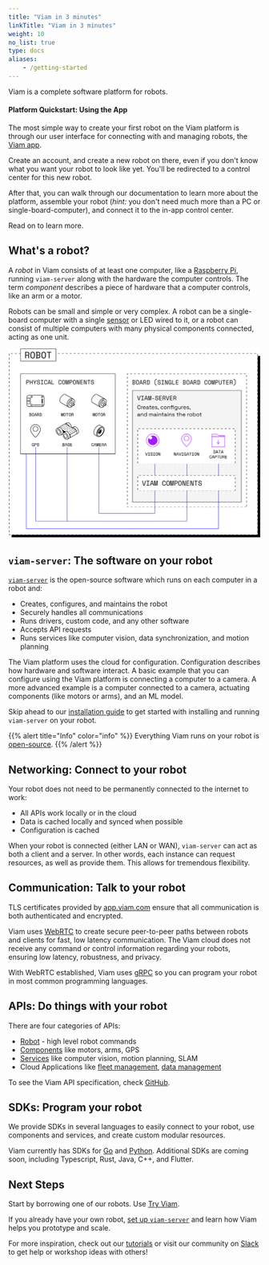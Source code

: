 ```yaml
---
title: "Viam in 3 minutes"
linkTitle: "Viam in 3 minutes"
weight: 10
no_list: true
type: docs
aliases:
    - /getting-started
---
```


Viam is a complete software platform for robots.

#### Platform Quickstart: Using the App

The most simple way to create your first robot on the Viam platform is through our user interface for connecting with and managing robots, the [Viam app](app.viam.com).

Create an account, and create a new robot on there, even if you don't know what you want your robot to look like yet.
You'll be redirected to a control center for this new robot.

After that, you can walk through our documentation to learn more about the platform, assemble your robot (*hint:* you don't need much more than a PC or single-board-computer), and connect it to the in-app control center.

Read on to learn more.

## What's a robot?

A *robot* in Viam consists of at least one computer, like a [Raspberry Pi](https://www.raspberrypi.com/documentation/computers/raspberry-pi.html), running `viam-server` along with the hardware the computer controls.
The term *component* describes a piece of hardware that a computer controls, like an arm or a motor.

Robots can be small and simple or very complex.
A robot can be a single-board computer with a single [sensor](../components/sensor.md) or LED wired to it, or a robot can consist of multiple computers with many physical components connected, acting as one unit.

![Robot components](img/robot-components.png)

## `viam-server`: The software on your robot

[`viam-server`](https://github.com/viamrobotics/rdk) is the open-source software which runs on each computer in a robot and:

- Creates, configures, and maintains the robot
- Securely handles all communications
- Runs drivers, custom code, and any other software
- Accepts API requests
- Runs services like computer vision, data synchronization, and motion planning

The Viam platform uses the cloud for configuration.
Configuration describes how hardware and software interact.
A basic example that you can configure using the Viam platform is connecting a computer to a camera.
A more advanced example is a computer connected to a camera, actuating components (like motors or arms), and an ML model.

Skip ahead to our [installation guide](/installation/) to get started with installing and running `viam-server` on your robot.

{{% alert title="Info" color="info" %}}
Everything Viam runs on your robot is [open-source](http://github.com/viamrobotics).
{{% /alert %}}

## Networking: Connect to your robot

Your robot does not need to be permanently connected to the internet to work:

- All APIs work locally or in the cloud
- Data is cached locally and synced when possible
- Configuration is cached

When your robot is connected (either LAN or WAN), `viam-server` can act as both a client and a server.
In other words, each instance can request resources, as well as provide them.
This allows for tremendous flexibility.

## Communication: Talk to your robot

TLS certificates provided by [app.viam.com](https://app.viam.com) ensure that all communication is both authenticated and encrypted.

Viam uses [WebRTC](https://webrtc.org/) to create secure peer-to-peer paths between robots and clients for fast, low latency communication.
The Viam cloud does not receive any command or control information regarding your robots, ensuring low latency, robustness, and privacy.

With WebRTC established, Viam uses [gRPC](https://grpc.io/) so you can program your robot in most common programming languages.

## APIs: Do things with your robot

There are four categories of APIs:

- [Robot](/services/robot-service/) - high level robot commands
- [Components](/components) like motors, arms, GPS
- [Services](/services) like computer vision, motion planning, SLAM
- Cloud Applications like [fleet management](/manage/fleet-management), [data management](/manage/data-management)

To see the Viam API specification, check [GitHub](https://github.com/viamrobotics/api).

## SDKs: Program your robot

We provide SDKs in several languages to easily connect to your robot, use components and services, and create custom modular resources.

Viam currently has SDKs for [Go](https://pkg.go.dev/go.viam.com/rdk) and [Python](https://python.viam.dev/).
Additional SDKs are coming soon, including Typescript, Rust, Java, C++, and Flutter.

## Next Steps

Start by borrowing one of our robots.
Use [Try Viam](/try-viam/).

If you already have your own robot, [set up `viam-server`](/installation/) and learn how Viam helps you prototype and scale.

For more inspiration, check out our [tutorials](/tutorials) or visit our community on [Slack](https://join.slack.com/t/viamrobotics/shared_invite/zt-1f5xf1qk5-TECJc1MIY1MW0d6ZCg~Wnw/) to get help or workshop ideas with others!
